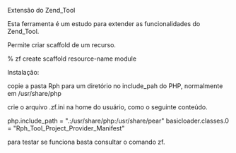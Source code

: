 Extensão do Zend_Tool

Esta ferramenta é um estudo para extender as funcionalidades do Zend_Tool.

Permite criar scaffold de um recurso.

% zf create scaffold resource-name module


Instalação:

copie a pasta Rph para um diretório no include_pah do PHP, normalmente em /usr/share/php

crie o arquivo .zf.ini na home do usuário, como o seguinte conteúdo.

php.include_path = ".:/usr/share/php:/usr/share/pear"
basicloader.classes.0 = "Rph_Tool_Project_Provider_Manifest"


para testar se funciona basta consultar o comando zf.


